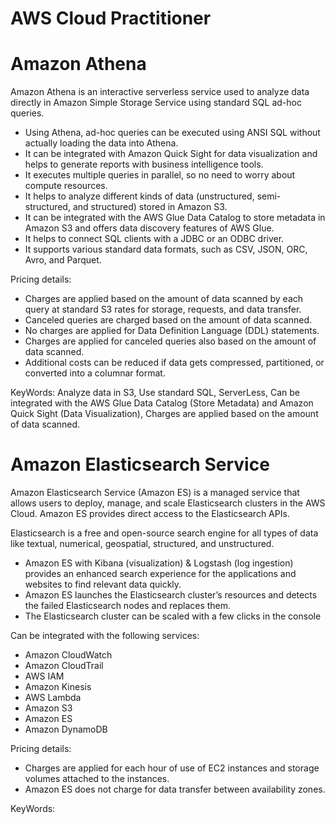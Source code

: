 # AWS Cloud Practitioner

# Amazon Athena

Amazon Athena is an interactive serverless 
service used to analyze data directly in 
Amazon Simple Storage Service using 
standard SQL ad-hoc queries.

* Using Athena, ad-hoc queries can be executed using ANSI SQL 
without actually loading the data into Athena.
* It can be integrated with Amazon Quick Sight for data visualization 
and helps to generate reports with business intelligence tools.
* It executes multiple queries in parallel, so no need to worry about 
compute resources.
* It helps to analyze different kinds of data (unstructured, semi-structured, and structured) stored in Amazon S3. 
* It can be integrated with the AWS Glue Data Catalog to store metadata 
in Amazon S3 and offers data discovery features of AWS Glue.
* It helps to connect SQL clients with a JDBC or an ODBC driver. 
* It supports various standard data formats, such as CSV, JSON, ORC, 
Avro, and Parquet. 

Pricing details:

* Charges are applied based on the amount of data scanned by 
each query at standard S3 rates for storage, requests, and data 
transfer. 
* Canceled queries are charged based on the amount of data 
scanned.
* No charges are applied for Data Definition Language (DDL) 
statements.
* Charges are applied for canceled queries also based on the 
amount of data scanned.
* Additional costs can be reduced if data gets compressed, 
partitioned, or converted into a columnar format.


KeyWords: Analyze data in S3, Use standard SQL, ServerLess, Can be integrated with the AWS Glue Data Catalog (Store Metadata) and Amazon Quick Sight (Data Visualization), Charges are applied based on the amount of data scanned.

# Amazon Elasticsearch Service

Amazon Elasticsearch Service (Amazon ES) is a 
managed service that allows users to deploy, 
manage, and scale Elasticsearch clusters in 
the AWS Cloud. Amazon ES provides direct 
access to the Elasticsearch APIs.

Elasticsearch is a free and open-source search
engine for all types of data like textual, 
numerical, geospatial, structured, and 
unstructured.

* Amazon ES with Kibana (visualization) & Logstash (log 
ingestion) provides an enhanced search experience for the 
applications and websites to find relevant data quickly. 
* Amazon ES launches the Elasticsearch cluster’s resources and 
detects the failed Elasticsearch nodes and replaces them.
* The Elasticsearch cluster can be scaled with a few clicks in 
the console

Can be integrated with the following services:
* Amazon CloudWatch
* Amazon CloudTrail
* AWS IAM
* Amazon Kinesis
* AWS Lambda
* Amazon S3
* Amazon ES
* Amazon DynamoDB

Pricing details:
* Charges are applied for each hour of use of EC2 instances and storage volumes attached to the instances.
* Amazon ES does not charge for data transfer between availability zones.

KeyWords: 
